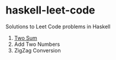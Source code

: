 # haskell-leet-code
Solutions to Leet Code problems in Haskell

1. [Two Sum](TwoSum.hs)
2. Add Two Numbers
6. ZigZag Conversion
